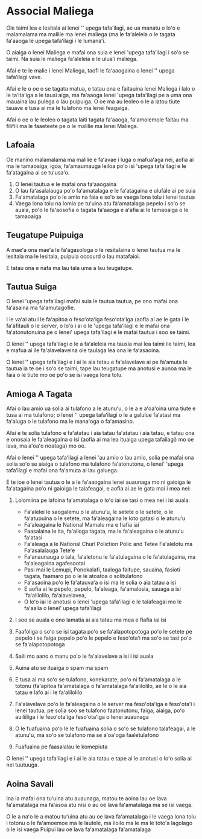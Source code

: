 # Associal Maliega

Ole taimi lea e lesitala ai lenei '' upega tafaʻilagi, ae ua manatu o loʻo e malamalama ma malilie ma lenei maliega (ma le faʻaleleia o le tagata faʻaaoga le upega tafaʻilagi i le lumanaʻi.

O aiaiga o lenei Maliega e mafai ona suia e lenei 'upega tafaʻilagi i soʻo se taimi. Na suia le maliega faʻaleleia e le uluaʻi maliega.

Afai e te le malie i lenei Maliega, taofi le faʻaaogaina o lenei '' upega tafaʻilagi vave.

Afai e le o oe o se tagata matua, e tatau ona e faitauina lenei Maliega i lalo o le taʻitaʻiga a le tausi aiga, ma faʻaaoga lenei 'upega tafaʻilagi pe a uma ona mauaina lau pulega o lau puipuiga. O oe ma au leoleo o le a latou tiute tauave e tusa ai ma le tulafono ma lenei feagaiga.

Afai o oe o le leoleo o tagata laiti tagata faʻaaoga, faʻamolemole faitau ma filifili ma le faaeteete pe o le malilie ma lenei Maliega.

## Lafoaia

Oe manino malamalama ma malilie e faʻavae i luga o mafuaʻaga nei, aofia ai ma le tamaoaiga, igoa, faʻamaumauga leiloa poʻo isi 'upega tafaʻilagi e le faʻatagaina ai se tuʻusaʻo.

1. O lenei tautua e le mafai ona faʻaaogaina
1. O lau faʻasalalauga poʻo faʻamatalaga e le faʻatagaina e ulufale ai pe suia
1. Faʻamatalaga poʻo le amio na faia e soʻo se vaega lona tolu i lenei tautua
1. Vaega lona tolu na lomia pe tuʻuina atu faʻamatalaga pepelo i soʻo se auala, poʻo le faʻaosofia o tagata faʻaaoga e aʻafia ai le tamaoaiga o le tamaoaiga

## Teugatupe Puipuiga

A maeʻa ona maeʻa le faʻagasologa o le resitalaina o lenei tautua ma le lesitala ma le lesitala, puipuia occourd o lau matafaioi.

E tatau ona e nafa ma lau tala uma a lau teugatupe.

## Tautua Suiga

O lenei 'upega tafaʻilagi mafai suia le tautua tautua, pe ono mafai ona faʻasaina ma faʻamutagofie.

I le vaʻai atu i le faʻapitoa o fesoʻotaʻiga fesoʻotaʻiga (aofia ai ae le gata i le faʻafitauli o le server, o loʻo i ai o le 'upega tafaʻilagi e le mafai ona faʻatonutonuina pe o lenei' upega tafaʻilagi e le mafai tautua i soo se taimi.

O lenei '' upega tafaʻilagi o le a faʻaleleia ma tausia mai lea taimi ile taimi, lea e mafua ai ile faʻalavelaveina ole taulaga lea ona le faʻasaoina.

O lenei '' upega tafaʻilagi e i ai le aia tatau e faʻalavelave ai pe faʻamuta le tautua ia te oe i soʻo se taimi, tape lau teugatupe ma anotusi e aunoa ma le faia o le tiute mo oe poʻo se isi vaega lona tolu.

## Amioga A Tagata

Afai o lau amio ua solia ai tulafono a le atunuʻu, o le a e aʻoaʻoina uma tiute e tusa ai ma tulafono; o lenei '' upega tafaʻilagi o le a galulue faʻatasi ma faʻaiuga o le tulafono ma le manaʻoga o faʻamasino.

Afai e te solia tulafono e faʻatatau i aia tatau faʻatatau i aia tatau, e tatau ona e onosaia le faʻaleagaina o isi (aofia ai ma lea ituaiga upega tafailagi) mo oe lava, ma aʻoaʻo noataga) mo oe.

Afai o lenei '' upega tafaʻilagi a lenei 'au amio o lau amio, solia pe mafai ona solia soʻo se aiaiga o tulafono ma tulafono faʻatonutonu, o lenei' 'upega tafaʻilagi e mafai ona faʻamuta ai lau galuega.

E te ioe o lenei tautua o le a le faʻaaogaina lenei auaunaga mo ni gaioiga le faʻatagaina poʻo ni gaioiga le talafeagai, e aofia ai ae le gata mai i mea nei:

1. Lolomiina pe lafoina faʻamatalaga o loʻo iai se tasi o mea nei i isi auala:

   * Faʻalelei le saogalemu o le atunuʻu, le setete o le setete, o le faʻatupuina o le setete, ma faʻaleagaina le loto gatasi o le atunuʻu
   * Faʻaleagaina le National Mamalu ma e fiafia iai
   * Faasalaina le ita, faʻailoga tagata, ma le faʻaleagaina o le atunuʻu faʻatasi
   * Faʻaleaga a le National Churl Poliction Polic and Tetee Faʻalelotu ma Faʻasalalauga Teteʻe
   * Faʻanaunauga o tala, faʻaletonu le faʻatulagaina o le faʻatulagaina, ma faʻaleagaina agafesootai
   * Pasi mai le Lemupi, Ponokalafi, taaloga faitupe, sauaina, fasioti tagata, faamaro po o le le atoatoa o solitulafono
   * Faʻasaoina poʻo le faʻatauvaʻa o isi ma le solia o aia tatau a isi
   * E aofia ai le pepelo, pepelo, faʻaleaga, faʻamalosia, sauaga a isi 'faʻalilolilo, faʻalavelavea,
   * O loʻo iai le anotusi o lenei 'upega tafaʻilagi e le talafeagai mo le faʻaalia o lenei' upega tafaʻilagi

1. I soo se auala e ono lamatia ai aia tatau ma mea e fiafia iai isi
1. Faafoliga o soʻo se isi tagata poʻo se faʻalapotopotoga poʻo le setete pe pepelo i se faiga pepelo poʻo le pepelo e fesoʻotaʻi ma soʻo se tasi poʻo se faʻalapotopotoga
1. Saili mo aano o manu poʻo le faʻalavelave a isi i isi auala
1. Auina atu se ituaiga o spam ma spam
1. E tusa ai ma soʻo se tulafono, konekarate, poʻo ni faʻamatalaga a le totonu (faʻapitoa faʻamatalaga o faʻamatalaga faʻalilolilo, ae le o le aia tatau e lafo ai i le faʻalilolilo
1. Faʻalavelave poʻo le faʻaleagaina o le server ma fesoʻotaʻiga e fesoʻotaʻi i lenei tautua, pe solia soo se tulafono faatonutonu, faiga, aiaiga, poʻo auiliiliga i le fesoʻotaʻiga fesoʻotaʻiga o lenei auaunaga
1. O le fuafuaina poʻo le le fuafuaina solia o soʻo se tulafono talafeagai, a le atunuʻu, ma soʻo se tulafono ma se aʻoaʻoga faaletulafono
1. Fuafuaina pe faasalalau le komepiuta

O lenei '' upega tafaʻilagi e i ai le aia tatau e tape ai le anotusi o loʻo solia ai nei tuutuuga.

## Aoina Savali

Ina ia mafai ona tuʻuina atu auaunaga, matou te aoina lau oe lava faʻamatalaga ma faʻasoa atu nisi o au oe lava faʻamatalaga ma se isi vaega.

O le a naʻo le a matou tuʻuina atu au oe lava faʻamatalaga i le vaega lona tolu i totonu o le faʻamoemoe ma le lautele, ma iloilo ma le ma le totoʻa lagolago o le isi vaega Puipui lau oe lava faʻamatalaga faʻamatalaga